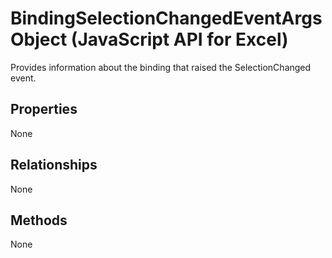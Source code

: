 # BindingSelectionChangedEventArgs Object (JavaScript API for Excel)

Provides information about the binding that raised the SelectionChanged event.

## Properties

None

## Relationships
None


## Methods
None

